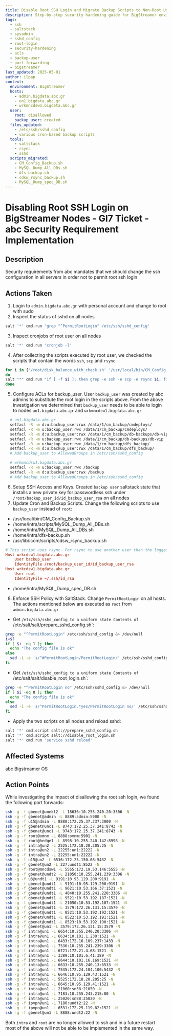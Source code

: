 ```yaml
---
title: Disable Root SSH Login and Migrate Backup Scripts to Non-Root User
description: Step-by-step security hardening guide for BigStreamer environments to disable root SSH login, migrate backup and sync scripts to a dedicated backup user, configure SSH permissions via SaltStack, and assess existing SSH port forwarding usage across all nodes.
tags:
  - ssh
  - saltstack
  - sysadmin
  - sshd_config
  - root-login
  - security-hardening
  - acls
  - backup-user
  - port-forwarding
  - bigstreamer
last_updated: 2025-05-01
author: ilpap
context:
  environment: BigStreamer
  hosts:
    - admin.bigdata.abc.gr
    - un1.bigdata.abc.gr
    - wrkmncdsw1.bigdata.abc.gr
  user:
    root: disallowed
    backup_user: created
  files_updated:
    - /etc/ssh/sshd_config
    - various cron-based backup scripts
  tools:
    - saltstack
    - rsync
    - sshd
  scripts_migrated:
    - CM_Config_Backup.sh
    - MySQL_Dump_All_DBs.sh
    - dfs-backup.sh
    - cdsw_rsync_backup.sh
    - MySQL_Dump_spec_DB.sh
---
```

# Disabling Root SSH Login on BigStreamer Nodes - GI7 Ticket - abc Security Requirement Implementation
## Description
Security requirements from abc mandates that we should change the ssh configuration in all servers in order not to permit root ssh login
## Actions Taken
1. Login to `admin.bigdata.abc.gr` with personal account and change to root with sudo
2. Inspect the status of sshd on all nodes
```bash
salt '*' cmd.run 'grep "^PermitRootLogin" /etc/ssh/sshd_config'
```
3. Inspect cronjobs of root user on all nodes
```bash
salt '*' cmd.run 'cronjob -l'
```
4. After collecting the scripts executed by root user, we checked the scripts that contain the words `ssh`, `scp` and `rsync`
```bash
for i in {'/root/disk_balance_with_check.sh' '/usr/local/bin/CM_Config_Backup.sh' '/etc/elasticsearch/elasticsearch_monitoring.sh' '/etc/keepalived/scripts/mysql_check_crontab.sh' '/home/intra/scripts/MySQL_Dump_All_DBs.sh' '/usr/local/bin/krb5prop.sh' '/root/scripts/ldap_check.sh' '/root/send_haproxy_statistics.sh' '/root/send_haproxy_weekly_statistics.sh' '/home/intra/MySQL_Dump_All_DBs.sh' '/home/intra/dfs-backup.sh' '/usr/lib/icom/scripts/cdsw_rsync_backup.sh' '/usr/lib/icom/scripts/cdsw_tar_backup.sh' '/home/intra/MySQL_Dump_spec_DB.sh' '/home/intra/scripts/hue_workflows_all.sh' '/root/hive_logs_retention.sh'}
do
salt "*" cmd.run "if [ -f $i ]; then grep -e ssh -e scp -e rsync $i; fi" | grep -B1 -e ssh -e scp -e rsync
done
```
5. Configure ACLs for backup_user. User `backup_user` was created by abc admins to substitute the root login in the scripts above. From the above investigation we determined that `backup_user` needs to be able to login to nodes `un1.bigdata.abc.gr` and `wrkmncdsw1.bigdata.abc.gr`
```bash
  # un1.bigdata.abc.gr
  setfacl -R -m d:u:backup_user:rwx /data/1/cm_backup/cmdeploys/
  setfacl -R -m u:backup_user:rwx /data/1/cm_backup/cmdeploys/
  setfacl -R -m d:u:backup_user:rwx /data/1/cm_backup/db-backups/db-vip
  setfacl -R -m u:backup_user:rwx /data/1/cm_backup/db-backups/db-vip
  setfacl -R -m u:backup_user:rwx /data/1/cm_backup/dfs_backup/
  setfacl -R -m d:u:backup_user:rwx /data/1/cm_backup/dfs_backup/
  # Add backup_user to AllowedGroups in /etc/ssh/sshd_config
```
```bash
  # wrkmncdsw1.bigdata.abc.gr
  setfacl -R -m u:backup_user:rwx /backup
  setfacl -R -m d:u:backup_user:rwx /backup
  # Add backup_user to AllowedGroups in /etc/ssh/sshd_config
```
6. Setup SSH Access and Keys. Created `backup user` saltstack state that installs a new private key for passwordless ssh under `/root/backup_user_id/id_backup_user_rsa` on all nodes
7. Update Cron and Backup Scripts. Change the following scripts to use `backup_user` instead of `root`:
- /usr/local/bin/CM_Config_Backup.sh
- /home/intra/scripts/MySQL_Dump_All_DBs.sh
- /home/intra/MySQL_Dump_All_DBs.sh
- /home/intra/dfs-backup.sh
- /usr/lib/icom/scripts/cdsw_rsync_backup.sh
```conf
# This script uses rsync. For rsync to use another user than the logged in one create /root/.ssh/config with the following contents:
Host wrkcdsw1.bigdata.abc.gr
    User backup_user
    IdentityFile /root/backup_user_id/id_backup_user_rsa
Host wrkcdsw1.bigdata.abc.gr
    User root 
    IdentityFile ~/.ssh/id_rsa
```
- /home/intra/MySQL_Dump_spec_DB.sh
8. Enforce SSH Policy with SaltStack. Change `PermitRootLogin` on all hosts. The actions mentioned below are executed as `root` from `admin.bigdata.abc.gr`
- Get `/etc/ssh/sshd_config to a uniform state
Contents of `/etc/salt/salt/prepare_sshd_config.sh`:
```bash
grep -e "^PermitRootLogin" /etc/ssh/sshd_config &> /dev/null
i=$?
if [ $i -eq 1 ]; then
  echo "The config file is ok"
else 
  sed -i -e 's/^#PermitRootLogin/PermitRootLogin/' /etc/ssh/sshd_config # From step 2 we know that on some files the entry was commented
fi
```
- Get `/etc/ssh/sshd_config to a uniform state
Contents of `/etc/salt/salt/disable_root_login.sh`:
```bash
grep -e "^PermitRootLogin no" /etc/ssh/sshd_config &> /dev/null
if [ $i -eq 0 ]; then 
  echo "The config file is ok"
else 
  sed -i -e 's/^PermitRootLogin.*yes/PermitRootLogin no/' /etc/ssh/sshd_config
fi
```
- Apply the two scripts on all nodes and reload sshd:
```bash
salt '*' cmd.script salt://prepare_sshd_config.sh
salt '*' cmd.script salt://disable_root_login.sh
salt '*' cmd.run 'service sshd reload'
```
## Affected Systems
abc Bigstreamer OS
## Action Points
While investigating the impact of disallowing the root ssh login, we found the following port forwards:
```bash
ssh -g -f gbenet@unekl2 -L 18636:10.255.240.20:3306 -N
ssh -g -f gbenet@admin -L 8889:admin:5900 -N
ssh -g -f u15@admin -L 8888:172.25.37.237:3000 -N
ssh -g -f gbenet@unc1 -L 8743:172.25.37.241:8743 -N
ssh -g -f gbenet@unc1 -L 9743:172.25.37.241:8743 -N
ssh -g -f root@omnm -L 8888:omnm:5901 -N
ssh -g -f root@hedge1 -L 8998:10.255.240.142:8998 -N
ssh -g -f intra@un2 -L 2525:172.18.20.205:25 -N
ssh -g -f intra@un2 -L 22255:un1:22222 -N
ssh -g -f intra@un2 -L 22255:un1:22222 -N
ssh -g -f u15@un2 -L 6536:172.25.150.68:5432 -N
ssh -g -f gbenet@un2 -L 227:undt1:8522 -N
ssh -g -f root@mncdsw1 -L 5555:172.19.53.146:5555 -N
ssh -g -f gbenet@undt2 -L 21050:10.255.241.239:3306 -N
ssh -g -f u3@undt1 -L 9191:10.95.129.200:9191 -N
ssh -g -f gbenet@undt1 -L 9191:10.95.129.200:9191 -N
ssh -g -f gbenet@undt1 -L 9621:10.53.166.37:1521 -N
ssh -g -f gbenet@undt1 -L 4040:10.255.241.220:3306 -N
ssh -g -f gbenet@undt1 -L 9521:10.53.192.187:1521 -N
ssh -g -f gbenet@undt1 -L 21050:10.53.192.187:1521 -N
ssh -g -f gbenet@undt1 -L 3579:172.26.131.15:3579 -N
ssh -g -f gbenet@undt1 -L 8521:10.53.192.192:1521 -N
ssh -g -f gbenet@undt1 -L 8522:10.53.192.191:1521 -N
ssh -g -f gbenet@undt1 -L 8523:10.53.192.190:1521 -N
ssh -g -f gbenet@un1 -L 3579:172.26.131.15:3579 -N
ssh -g -f intra@un1 -L 6654:10.255.240.20:3306 -N
ssh -g -f intra@un1 -L 6634:10.101.1.230:1521 -N
ssh -g -f intra@un1 -L 6433:172.16.109.237:1433 -N
ssh -g -f intra@un1 -L 7536:10.255.241.239:3306 -N
ssh -g -f intra@un1 -L 6721:172.21.4.68:1521 -N
ssh -g -f intra@un1 -L 3389:10.101.6.41:389 -N
ssh -g -f intra@un1 -L 6644:10.101.16.169:1521 -N
ssh -g -f intra@un1 -L 6633:10.255.240.13:6533 -N
ssh -g -f intra@un1 -L 7535:172.24.104.100:5432 -N
ssh -g -f intra@un1 -L 6646:10.95.129.43:1521 -N
ssh -g -f intra@un1 -L 5525:172.18.20.205:25 -N
ssh -g -f intra@un1 -L 6645:10.95.129.41:1521 -N
ssh -g -f intra@un1 -L 21060:sn38:21050 -N
ssh -g -f intra@un1 -L 7183:10.255.243.215:80 -N
ssh -g -f intra@un1 -L 25020:sn88:25020 -N
ssh -g -f ipvpn@un1 -L 7180:undt2:22 -N
ssh -g -f ipvpn@un1 -L 6531:172.25.119.82:1521 -N
ssh -g -f gbenet@un1 -L 8888:undt2:22 -N
```
Both `intra` and `root` are no longer allowed to ssh and in a future restart most of the above will not be able to be implemented in the same way.